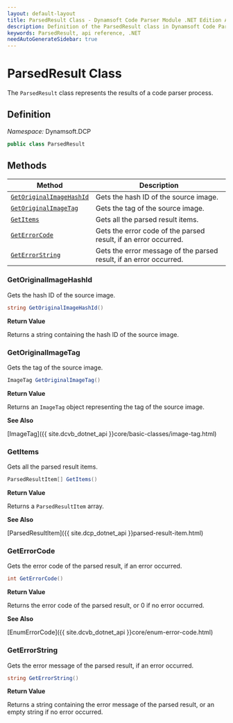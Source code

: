 ```yaml
---
layout: default-layout
title: ParsedResult Class - Dynamsoft Code Parser Module .NET Edition API Reference
description: Definition of the ParsedResult class in Dynamsoft Code Parser Module .NET Edition.
keywords: ParsedResult, api reference, .NET
needAutoGenerateSidebar: true
---
```


# ParsedResult Class

The `ParsedResult` class represents the results of a code parser process.

## Definition

*Namespace:* Dynamsoft.DCP


```csharp
public class ParsedResult
```

## Methods

| Method               | Description |
|----------------------|-------------|
| [`GetOriginalImageHashId`](#getoriginalimagehashid) | Gets the hash ID of the source image. |
| [`GetOriginalImageTag`](#getoriginalimagetag) | Gets the tag of the source image. |
| [`GetItems`](#getitems) | Gets all the parsed result items. |
| [`GetErrorCode`](#geterrorcode) | Gets the error code of the parsed result, if an error occurred. |
| [`GetErrorString`](#geterrorstring) | Gets the error message of the parsed result, if an error occurred. |

### GetOriginalImageHashId

Gets the hash ID of the source image.

```csharp
string GetOriginalImageHashId()
```

**Return Value**

Returns a string containing the hash ID of the source image.

### GetOriginalImageTag

Gets the tag of the source image.

```csharp
ImageTag GetOriginalImageTag()
```

**Return Value**

Returns an `ImageTag` object representing the tag of the source image.

**See Also**

[ImageTag]({{ site.dcvb_dotnet_api }}core/basic-classes/image-tag.html)

### GetItems

Gets all the parsed result items.

```csharp
ParsedResultItem[] GetItems()
```

**Return Value**

Returns a `ParsedResultItem` array.

**See Also**

[ParsedResultItem]({{ site.dcp_dotnet_api }}parsed-result-item.html)

### GetErrorCode

Gets the error code of the parsed result, if an error occurred.

```csharp
int GetErrorCode()
```

**Return Value**

Returns the error code of the parsed result, or 0 if no error occurred.

**See Also**

[EnumErrorCode]({{ site.dcvb_dotnet_api }}core/enum-error-code.html)

### GetErrorString

Gets the error message of the parsed result, if an error occurred.

```csharp
string GetErrorString()
```

**Return Value**

Returns a string containing the error message of the parsed result, or an empty string if no error occurred.

